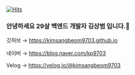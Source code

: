 [![Hits](https://hits.seeyoufarm.com/api/count/incr/badge.svg?url=https%3A%2F%2Fgithub.com%2Fkimsangbeom9703&count_bg=%2379C83D&title_bg=%23555555&icon=&icon_color=%23E7E7E7&title=hits&edge_flat=false)](https://hits.seeyoufarm.com)

### 안녕하세요 29살 백엔드 개발자 김상범 입니다.👋

깃허브  → <https://kimsangbeom9703.github.io>

네이버  → <https://blog.naver.com/kp9703>

Velog  → <https://velog.io/@kimsangbeom9703>

<!--Notion →  -->



<!--
**kimsangbeom9703/kimsangbeom9703** is a ✨ _special_ ✨ repository because its `README.md` (this file) appears on your GitHub profile.

Here are some ideas to get you started:

- 🔭 I’m currently working on ...
- 🌱 I’m currently learning ...
- 👯 I’m looking to collaborate on ...
- 🤔 I’m looking for help with ...
- 💬 Ask me about ...
- 📫 How to reach me: ...
- 😄 Pronouns: ...
- ⚡ Fun fact: ...
-->
